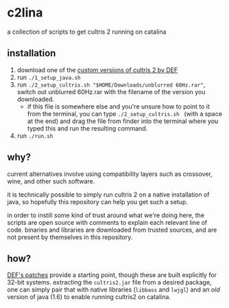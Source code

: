 # c2lina

a collection of scripts to get cultris 2 running on catalina

## installation

1. download one of the [custom versions of cultris 2 by DEF](http://gewaltig.net/Forums/Thread.aspx?pageid=1&t=996~1)
2. run `./1_setup_java.sh`
2. run `./2_setup_cultris.sh "$HOME/Downloads/unblurred 60Hz.rar"`, switch out unblurred 60Hz.rar with the filename of the version you downloaded. 
    * if this file is somewhere else and you're unsure how to point to it from the terminal, you can type `./2_setup_cultris.sh ` (with a space at the end) and drag the file from finder into the terminal where you typed this and run the resulting command.
3. run `./run.sh`

## why?

current alternatives involve using compatibility layers such as
crossover, wine, and other such software.

it is technically possible to simply run cultris 2 on a native
installation of java, so hopefully this repository can help you
get such a setup.

in order to instill some kind of trust around what we're doing here,
the scripts are open source with comments to explain each relevant line
of code. binaries and libraries are downloaded from trusted sources,
and are not present by themselves in this repository.

## how?

[DEF's patches](http://gewaltig.net/Forums/Thread.aspx?pageid=1&t=996~1)
provide a starting point, though these are built explicitly for 32-bit
systems. extracting the `cultris2.jar` file from a desired package,
one can simply pair that with native libraries (`libbass` and `lwjgl`)
and an *old* version of java (1.6) to enable running cultris2 on
catalina.